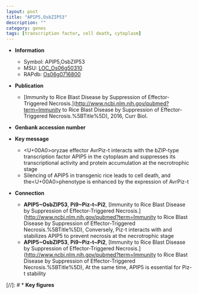 ```yaml
---
layout: post
title: "APIP5,OsbZIP53"
description: ""
category: genes
tags: [transcription factor, cell death, cytoplasm]
---
```


* **Information**  
    + Symbol: APIP5,OsbZIP53  
    + MSU: [LOC_Os06g50310](http://rice.uga.edu/cgi-bin/ORF_infopage.cgi?orf=LOC_Os06g50310)  
    + RAPdb: [Os06g0716800](http://rapdb.dna.affrc.go.jp/viewer/gbrowse_details/irgsp1?name=Os06g0716800)  

* **Publication**  
    + [Immunity to Rice Blast Disease by Suppression of Effector-Triggered Necrosis.](http://www.ncbi.nlm.nih.gov/pubmed?term=Immunity to Rice Blast Disease by Suppression of Effector-Triggered Necrosis.%5BTitle%5D), 2016, Curr Biol.

* **Genbank accession number**  

* **Key message**  
    + <U+00A0>oryzae effector AvrPiz-t interacts with the bZIP-type transcription factor APIP5 in the cytoplasm and suppresses its transcriptional activity and protein accumulation at the necrotrophic stage
    + Silencing of APIP5 in transgenic rice leads to cell death, and the<U+00A0>phenotype is enhanced by the expression of AvrPiz-t

* **Connection**  
    + __APIP5~OsbZIP53__, __Pi9~Piz-t~Pi2__, [Immunity to Rice Blast Disease by Suppression of Effector-Triggered Necrosis.](http://www.ncbi.nlm.nih.gov/pubmed?term=Immunity to Rice Blast Disease by Suppression of Effector-Triggered Necrosis.%5BTitle%5D), Conversely, Piz-t interacts with and stabilizes APIP5 to prevent necrosis at the necrotrophic stage
    + __APIP5~OsbZIP53__, __Pi9~Piz-t~Pi2__, [Immunity to Rice Blast Disease by Suppression of Effector-Triggered Necrosis.](http://www.ncbi.nlm.nih.gov/pubmed?term=Immunity to Rice Blast Disease by Suppression of Effector-Triggered Necrosis.%5BTitle%5D), At the same time, APIP5 is essential for Piz-t stability

[//]: # * **Key figures**  



